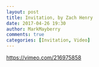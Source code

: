 ```yaml
---
layout: post
title: Invitation, by Zach Henry
date: 2017-04-26 19:30
author: MarkMayberry
comments: true
categories: [Invitation, Video]
---
```

https://vimeo.com/216975858
